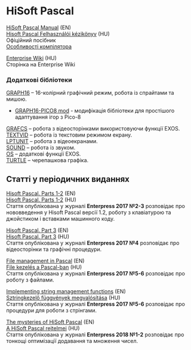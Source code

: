 # HiSoft Pascal
[HiSoft Pascal Manual](hisoft-pascal_man-en/pr-hspascal.md) (EN)  
[Hisoft Pascal Felhasználói kézikönyv](http://ep128.hu/Ep_Util/Hisoft_Pascal.htm) (HU)  
Офіційний посібник  
[Особливості компілятора](hisoft-pascal_man-en/add_particulars.md)  

[Enterprise Wiki](https://wiki.enterpriseforever.com/index.php?title=HiSoft_Pascal) (HU)  
Сторінка на Enterprise Wiki

### Додаткові бібліотеки
[GRAPH16](hisoft-pascal-hpu/graph16.hpu.md) – 16-колірний графічний режим, робота із спрайтами та мишою.  
- [GRAPH16-PICO8 mod](hisoft-pascal-hpu/snpico.hpu.md) - модифікація бібліотеки для простішого адаптування ігор з Pico-8   

[GRAFCS](hisoft-pascal-hpu/grafcs.hpu.md) – робота з відеосторінками використовуючи функції EXOS.  
[TEXTVID](hisoft-pascal-hpu/textvid.hpu.md) – робота із текстовим режимом екрану.  
[LPTUNIT](hisoft-pascal-hpu/lptunit.hpu.md) – робота з відеоекранами.  
[SOUND](hisoft-pascal-hpu/sound.hpu.md) – робота із звуком.  
[OS](hisoft-pascal-hpu/os.hpu.md) – додаткові функції EXOS.  
[TURTLE](hisoft-pascal-hpu/turtle.hpu.md) – черепашкова графіка.  

## Статті у періодичних виданнях

[Hisoft Pascal. Parts 1-2](hisoft-pascal_enterpress/enterpress2017-2-3_en.md) (EN)  
[Hisoft Pascal. Parts 1-2](http://enterprise.iko.hu/magazines/Enterpress_2017_per_2-3.pdf#page=10) (HU)  
Стаття опублікована у журналі **Enterpress 2017 №2-3** розповідає про нововведення у Hisoft Pascal версії 1.2, роботу з клавіатурою та джойстиком і вставками машинного коду.

[Hisoft Pascal. Part 3](hisoft-pascal_enterpress/enterpress2017-4_en.md) (EN)  
[Hisoft Pascal. Part 3](http://enterprise.iko.hu/magazines/Enterpress_2017_per_4.pdf#page=11) (HU)  
Стаття опублікована у журналі **Enterpress 2017 №4** розповідає про відеосторінки та графічні процедури.

[File management in Pascal](hisoft-pascal_enterpress/enterpress2017-5-6_en.md) (EN)  
[File kezelés a Pascal-ban](http://enterprise.iko.hu/magazines/Enterpress_2017_per_5-6.pdf#page=8) (HU)  
Стаття опублікована у журналі **Enterpress 2017 №5-6** розповідає про роботу з файлами.

[Implementing string management functions](hisoft-pascal_enterpress/enterpress2017-5-6_en2.md) (EN)  
[Sztringkezelő függvények megvalósítása](http://enterprise.iko.hu/magazines/Enterpress_2017_per_5-6.pdf#page=9) (HU)  
Стаття опублікована у журналі **Enterpress 2017 №5-6** розповідає про процедури для роботи з стрінгами.

[The mysteries of HiSoft Pascal](hisoft-pascal_enterpress/enterpress2018-1-2_en.md) (EN)  
[A HiSoft Pascal rejtelmei](http://enterprise.iko.hu/magazines/Enterpress_2018_per_1.pdf#page=10) (HU)  
Стаття опублікована у журналі **Enterpress 2018 №1-2** розповідає про тонкощі оптимізації додавання та множення чисел.